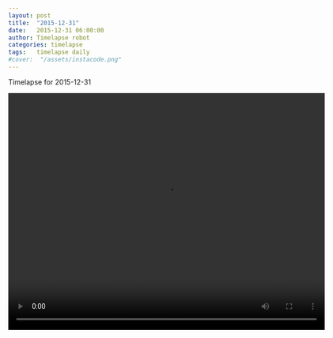 ```yaml
---
layout: post
title:  "2015-12-31"
date:   2015-12-31 06:00:00
author: Timelapse robot
categories: timelapse
tags:	timelapse daily
#cover:  "/assets/instacode.png"
---
```

Timelapse for 2015-12-31

<video width="640" height="480" controls="true">
  <source src="https://rest.s3for.me/bridgeinice/2015-12-31.webm" type="video/webm">
  <source src="https://rest.s3for.me/bridgeinice/2015-12-31.mp4" type="video/mp4">
  Your browser does not support the video tag.
</video>
